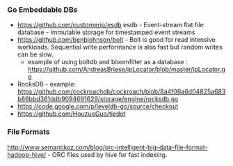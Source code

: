 

### Go Embeddable DBs
- https://github.com/customerio/esdb esdb - Event-stream flat file database - Immutable storage for timestamped event streams
- https://github.com/benbjohnson/bolt - Bolt is good for read intensive workloads. Sequential write performance is also fast but random writes can be slow. 
   - example of using boltdb and bloomfilter as a database : https://github.com/AndreasBriese/ipLocator/blob/master/ipLocator.go 
- RocksDB - example: https://github.com/cockroachdb/cockroach/blob/8a4f06a6d04825a683b86bbd361ddb9094691629/storage/engine/rocksdb.go
- https://code.google.com/p/leveldb-go/source/checkout
- https://github.com/HouzuoGuo/tiedot 


###  File Formats 
http://www.semantikoz.com/blog/orc-intelligent-big-data-file-format-hadoop-hive/  - ORC files used by hive for fast indexing.
